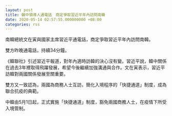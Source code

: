 ```yaml
---
layout: post
title: 韓中領導人通電話　商定爭取習近平年內訪問南韓
date: 2020-05-14 02:57:55.000000000 +08:00
categories: rss
---
```


南韓總統文在寅與國家主席習近平通電話，商定爭取習近平年內訪問南韓。

雙方昨晚通電話，持續34分鐘。

《韓聯社》引述習近平報道，對年內適時訪韓的決心沒有變。習近平說，韓中關係在過去3年裡取得飛躍發展，希望今後繼續加強溝通與合作。文在寅表示，習近平訪韓對兩國關係發展至關重要。

雙方又一致認為，兩國為商務人士互訪，簡化入境程序的「快捷通道」制度，成為聯合抗疫的典範。

中韓由5月1日起，正式實施「快捷通道」制度，豁免兩國商務人士，在疫情下所受入境管制。
